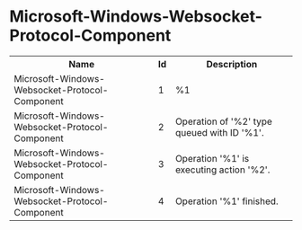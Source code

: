 # Microsoft-Windows-Websocket-Protocol-Component

<table>
<colgroup><col/><col/><col/></colgroup>
<tr><th>Name</th><th>Id</th><th>Description</th></tr>
<tr><td>Microsoft-Windows-Websocket-Protocol-Component</td><td>1</td><td>%1</td></tr>
<tr><td>Microsoft-Windows-Websocket-Protocol-Component</td><td>2</td><td>Operation of &#39;%2&#39; type queued with ID &#39;%1&#39;.</td></tr>
<tr><td>Microsoft-Windows-Websocket-Protocol-Component</td><td>3</td><td>Operation &#39;%1&#39; is executing action &#39;%2&#39;.</td></tr>
<tr><td>Microsoft-Windows-Websocket-Protocol-Component</td><td>4</td><td>Operation &#39;%1&#39; finished.</td></tr>
</table>
